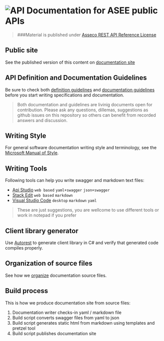 ![API](http://www.onedesk.com/wordpress/wp-content/uploads/2012/10/API-128x128.png)
Documentation for ASEE public APIs
==================================
> ###Material is published under [Asseco REST API Reference License](common/license.md)

Public site
-----------
See the published version of this content on [documentation site](http://dev.asseco-see.com/docs/public)

API Definition and Documentation Guidelines
---------------------------------
Be sure to check both [definition guidelines](definition-guidelines.md) and [documentation guidelines](documentation-guidelines.md) before you start writing specifications and documentation.
> Both documentation and guidelines are livinig documents open for contribution. Please ask any questions, dillemas, suggestions as github issues on this repository so others can benefit from recorded answers and discussion.

Writing Style
-------------
For general software documentation writing style and terminology, see the [Microsoft Manual of Style](https://eucalyptus.atlassian.net/wiki/download/attachments/76611622/microsoft_manual_of_style_fourth_edition.pdf?version=2&modificationDate=1424379604164&api=v2).


Writing Tools
-------------
Following tools can help you write swagger and markdown text files:
- [Api Studio](http://playground.apistudio.io/) `web based` `yaml+swagger` `json+swagger`
- [Stack Edit](https://stackedit.io) `web based` `markdown`
- [Visual Studio Code](https://code.visualstudio.com) `desktop` `markdown` `yaml`

> These are just suggestions, you are wellcome to use different tools or work in notepad if you prefer

Client library generator
------------------------
Use [Autorest](https://www.nuget.org/packages/autorest/) to generate client library in C# and verify that generated code compiles properly.

Organization of source files 
----------------------------
See how we [organize](organization.md) documentation source files.

Build process
-------------
This is how we produce documentation site from source files:

1. Documentation writer checks-in yaml / markdown file
2. Build script converts swagger files from yaml to json
3. Build script generates static html from markdown using templates and pretzel tool
4. Build script publishes documentation site

